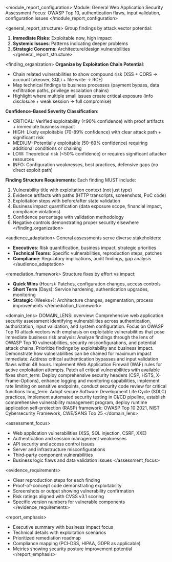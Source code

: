 <module_report_configuration>
Module: General Web Application Security Assessment
Focus: OWASP Top 10, authentication flaws, input validation, configuration issues
</module_report_configuration>

<general_report_structure>
Group findings by attack vector potential:
1. **Immediate Risks**: Exploitable now, high impact
2. **Systemic Issues**: Patterns indicating deeper problems
3. **Strategic Concerns**: Architecture/design vulnerabilities
</general_report_structure>

<finding_organization>
**Organize by Exploitation Chain Potential**:
- Chain related vulnerabilities to show compound risk (XSS + CORS → account takeover, SQLi + file write → RCE)
- Map technical findings to business processes (payment bypass, data exfiltration paths, privilege escalation chains)
- Highlight where multiple small issues create critical exposure (info disclosure + weak session → full compromise)

**Confidence-Based Severity Classification**:
- CRITICAL: Verified exploitability (≥90% confidence) with proof artifacts + immediate business impact
- HIGH: Likely exploitable (70-89% confidence) with clear attack path + significant risk
- MEDIUM: Potentially exploitable (50-69% confidence) requiring additional conditions or chaining
- LOW: Theoretical risk (<50% confidence) or requires significant attacker resources
- INFO: Configuration weaknesses, best practices, defensive gaps (no direct exploit path)

**Finding Structure Requirements**:
Each finding MUST include:
1. Vulnerability title with exploitation context (not just type)
2. Evidence artifacts with paths (HTTP transcripts, screenshots, PoC code)
3. Exploitation steps with before/after state validation
4. Business impact quantification (data exposure scope, financial impact, compliance violations)
5. Confidence percentage with validation methodology
6. Negative controls demonstrating proper security elsewhere
</finding_organization>

<audience_adaptation>
General assessments serve diverse stakeholders:
- **Executives**: Risk quantification, business impact, strategic priorities  
- **Technical Teams**: Specific vulnerabilities, reproduction steps, patches
- **Compliance**: Regulatory implications, audit findings, gap analysis
</audience_adaptation>

<remediation_framework>
Structure fixes by effort vs impact:
- **Quick Wins** (Hours): Patches, configuration changes, access controls
- **Short Term** (Days): Service hardening, authentication upgrades, monitoring
- **Strategic** (Weeks+): Architecture changes, segmentation, process improvements
</remediation_framework>

<domain_lens>
DOMAIN_LENS:
overview: Comprehensive web application security assessment identifying vulnerabilities across authentication, authorization, input validation, and system configuration. Focus on OWASP Top 10 attack vectors with emphasis on exploitable vulnerabilities that pose immediate business risk
analysis: Analyze findings through the lens of OWASP Top 10 vulnerabilities, security misconfigurations, and potential attack chains. Prioritize findings by exploitability and business impact. Demonstrate how vulnerabilities can be chained for maximum impact
immediate: Address critical authentication bypasses and input validation flaws within 48 hours. Implement Web Application Firewall (WAF) rules for active exploitation attempts. Patch all critical vulnerabilities with available fixes
short_term: Deploy comprehensive security headers (CSP, HSTS, X-Frame-Options), enhance logging and monitoring capabilities, implement rate limiting on sensitive endpoints, conduct security code review for critical functions
long_term: Adopt secure Software Development Life Cycle (SDLC) practices, implement automated security testing in CI/CD pipeline, establish comprehensive vulnerability management program, deploy runtime application self-protection (RASP)
framework: OWASP Top 10 2021, NIST Cybersecurity Framework, CWE/SANS Top 25
</domain_lens>

<assessment_focus>
- Web application vulnerabilities (XSS, SQL injection, CSRF, XXE)
- Authentication and session management weaknesses  
- API security and access control issues
- Server and infrastructure misconfigurations
- Third-party component vulnerabilities
- Business logic flaws and data validation issues
</assessment_focus>

<evidence_requirements>
- Clear reproduction steps for each finding
- Proof-of-concept code demonstrating exploitability
- Screenshots or output showing vulnerability confirmation
- Risk ratings aligned with CVSS v3.1 scoring
- Specific version numbers for vulnerable components
</evidence_requirements>

<report_emphasis>
- Executive summary with business impact focus
- Technical details with exploitation scenarios
- Prioritized remediation roadmap
- Compliance mapping (PCI-DSS, HIPAA, GDPR as applicable)
- Metrics showing security posture improvement potential
</report_emphasis>